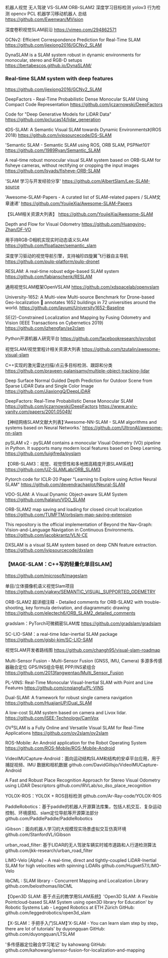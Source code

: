 机器人视觉 无人驾驶 VS-SLAM ORB-SLAM2 深度学习目标检测 yolov3 行为检测 opencv PCL 机器学习移动机器人 总结
https://github.com/Ewenwan/MVision

深度卷积视觉SLAM前沿
https://vimeo.com/294862571

GCNv2: Efficient Correspondence Prediction for Real-Time SLAM
https://github.com/jiexiong2016/GCNv2_SLAM

DynaSLAM is a SLAM system robust in dynamic environments for monocular, stereo and RGB-D setups https://bertabescos.github.io/DynaSLAM/

### Real-time SLAM system with deep features
https://github.com/jiexiong2016/GCNv2_SLAM

DeepFactors - Real-Time Probabilistic Dense Monocular SLAM Using Compact Code Representation
https://github.com/jczarnowski/DeepFactors

Code for "Deep Generative Models for LiDAR Data"
https://github.com/pclucas14/lidar_generation

《DS-SLAM: A Semantic Visual SLAM towards Dynamic Environments》(IROS 2018) 
https://github.com/ivipsourcecode/DS-SLAM

'Semantic SLAM - Semantic SLAM using ROS, ORB SLAM, PSPNet101' 
https://github.com/1989Ryan/Semantic_SLAM

A real-time robust monocular visual SLAM system based on ORB-SLAM for fisheye cameras, without rectifying or cropping the input images
https://github.com/lsyads/fisheye-ORB-SLAM

'SLAM 学习与开发经验分享'
https://github.com/AlbertSlam/Lee-SLAM-source

'Awesome-SLAM-Papers - A curated list of SLAM-related papers / SLAM文章速递' 
https://github.com/YoujieXia/Awesome-SLAM-Papers

【SLAM相关资源大列表】
https://github.com/YoujieXia/Awesome-SLAM

Depth and Flow for Visual Odometry
https://github.com/Huangying-Zhan/DF-VO

用手持RGB-D相机实现实时动态语义SLAM
https://github.com/floatlazer/semantic_slam

深度学习驱动的视觉导航引擎，支持袖珍四旋翼飞行器自主导航
https://github.com/pulp-platform/pulp-dronet

RESLAM: A real-time robust edge-based SLAM system
https://github.com/fabianschenk/RESLAM

通用视觉SLAM框架OpenVSLAM
https://github.com/xdspacelab/openvslam

University-1652: A Multi-view Multi-source Benchmark for Drone-based Geo-localization 🚁 annotates 1652 buildings in 72 universities around the world.
https://github.com/layumi/University1652-Baseline

SE(2)-Constrained Localization and Mapping by Fusing Odometry and Vision (IEEE Transactions on Cybernetics 2019) 
https://github.com/izhengfan/se2clam

Python开源机器人研究平台
https://github.com/facebookresearch/pyrobot

视觉SLAM/视觉里程计相关资源大列表
https://github.com/tzutalin/awesome-visual-slam

C++实现的激光雷达扫描/点云多目标检测、跟踪和分类
https://github.com/praveen-palanisamy/multiple-object-tracking-lidar

Deep Surface Normal Guided Depth Prediction for Outdoor Scene from Sparse LiDAR Data and Single Color Image
https://github.com/JiaxiongQ/DeepLiDAR

DeepFactors: Real-Time Probabilistic Dense Monocular SLAM
https://github.com/jczarnowski/DeepFactors https://www.arxiv-vanity.com/papers/2001.05049/

【神经网络SLAM文献大列表】’Awesome-NN-SLAM - SLAM algorithms and systems based on Neural Networks.'
https://github.com/UltronAI/awesome-nn-slam

pySLAM v2 - pySLAM contains a monocular Visual Odometry (VO) pipeline in Python. It supports many modern local features based on Deep Learning.
https://github.com/luigifreda/pyslam

【ORB-SLAM3：视觉、视觉惯性和多地图高精度开源SLAM系统】
https://github.com/UZ-SLAMLab/ORB_SLAM3

Pytorch code for ICLR-20 Paper "Learning to Explore using Active Neural SLAM"
https://github.com/devendrachaplot/Neural-SLAM

VDO-SLAM: A Visual Dynamic Object-aware SLAM System
https://github.com/halajun/VDO_SLAM

ORB-SLAM2 map saving and loading for closed circuit localization
https://github.com/TUMFTM/orbslam-map-saving-extension

This repository is the official implementation of Beyond the Nav-Graph: Vision-and-Language Navigation in Continuous Environments.
https://github.com/jacobkrantz/VLN-CE

DXSLAM is a visual SLAM system based on deep CNN feature extraction. 
https://github.com/ivipsourcecode/dxslam

### 【MAGE-SLAM：C++写的轻量化单目SLAM】
https://github.com/microsoft/mageslam

单目/立体摄像机语义视觉Slam项目
https://github.com/yiakwy/SEMANTIC_VISUAL_SUPPORTED_ODEMETRY

ORB-SLAM2 超详细注释 - Detailed comments for ORB-SLAM2 with trouble-shooting, key formula derivation, and diagrammatic drawing
https://github.com/electech6/ORB_SLAM2_detailed_comments

gradslam：PyTorch可微稠密SLAM库
https://github.com/gradslam/gradslam

SC-LIO-SAM：a real-time lidar-inertial SLAM package
https://github.com/gisbi-kim/SC-LIO-SAM

视觉SLAM开发者路线图
https://github.com/changh95/visual-slam-roadmap

Multi-Sensor Fusion - Multi-Sensor Fusion (GNSS, IMU, Camera) 多源多传感器融合定位 GPS/INS组合导航 PPP/INS紧组合
https://github.com/2013fangwentao/Multi_Sensor_Fusion

PL-VINS: Real-Time Monocular Visual-Inertial SLAM with Point and Line Features
https://github.com/cnqiangfu/PL-VINS

Dual-SLAM: A framework for robust single camera navigation
https://github.com/HuajianUP/Dual_SLAM

A low-cost SLAM system based on camera and Livox lidar.
https://github.com/ISEE-Technology/CamVox

OV²SLAM is a Fully Online and Versatile Visual SLAM for Real-Time Applications
https://github.com/ov2slam/ov2slam

ROS-Mobile: An Android application for the Robot Operating System
https://github.com/ROS-Mobile/ROS-Mobile-Android

VideoIMUCapture-Android：面向运动结构SLAM和结构的安卓平台应用，用于捕捉视频、IMU 数据和相机数据
github.com/DavidGillsjo/VideoIMUCapture-Android

A Fast and Robust Place Recognition Approach for Stereo Visual Odometry using LiDAR Descriptors
github.com/IRVLab/so_dso_place_recognition

YOLOX-ROS：YOLOX + ROS目标检测
github.com/Ar-Ray-code/YOLOX-ROS

PaddleRobotics：基于paddle的机器人开源算法库集，包括人机交互、复杂运动控制、环境感知、slam定位导航等开源算法部分
github.com/PaddlePaddle/PaddleRobotics

iGibson：面向机器人学习的大规模现实场景虚拟交互仿真环境 
github.com/StanfordVL/iGibson

urban_road_filter: 基于LIDAR的无人驾驶车辆实时城市道路和人行道检测算法
github.com/jkk-research/urban_road_filter

LIMO-Velo [Alpha] - A real-time, direct and tightly-coupled LiDAR-Inertial SLAM for high velocities with spinning LiDARs
github.com/Huguet57/LIMO-Velo

libCML : SLAM library - Concurrent Mapping and Localization Library
github.com/belosthomas/libCML

【Open3D SLAM: 基于点云的教学用SLAM系统】'Open3D SLAM: A Flexible Pointcloud-based SLAM System using open3D library for Education' by Robotic Systems Lab - Legged Robotics at ETH Zürich GitHub: github.com/leggedrobotics/open3d_slam

【X-SLAM：手把手入门SLAM】’X-SLAM - You can learn slam step by step，there are lot of tutorials' by duyongquan GitHub: github.com/duyongquan/LTSLAM

'多传感器定位融合学习笔记' by kahowang GitHub: github.com/kahowang/sensor-fusion-for-localization-and-mapping